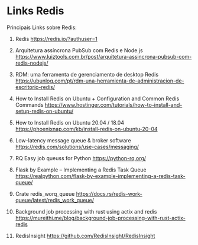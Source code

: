 # Links Redis #

>
Principais Links sobre Redis:
>
> 
1. Redis 
https://redis.io/?authuser=1

1. Arquitetura assíncrona PubSub com Redis e Node.js
https://www.luiztools.com.br/post/arquitetura-assincrona-pubsub-com-redis-nodejs/

1. RDM: uma ferramenta de gerenciamento de desktop Redis
https://ubunlog.com/pt/rdm-una-herramienta-de-administracion-de-escritorio-redis/

1. How to Install Redis on Ubuntu + Configuration and Common Redis Commands
https://www.hostinger.com/tutorials/how-to-install-and-setup-redis-on-ubuntu/

1. How to Install Redis on Ubuntu 20.04 / 18.04
https://phoenixnap.com/kb/install-redis-on-ubuntu-20-04

1. Low-latency message queue & broker software
https://redis.com/solutions/use-cases/messaging/

1. RQ Easy job queuss for Python
https://python-rq.org/

1. Flask by Example – Implementing a Redis Task Queue
https://realpython.com/flask-by-example-implementing-a-redis-task-queue/

1. Crate redis_worq_queue
https://docs.rs/redis-work-queue/latest/redis_work_queue/

1. Background job processing with rust using actix and redis
https://mureithi.me/blog/background-job-processing-with-rust-actix-redis

1. RedisInsight 
https://github.com/RedisInsight/RedisInsight
>
